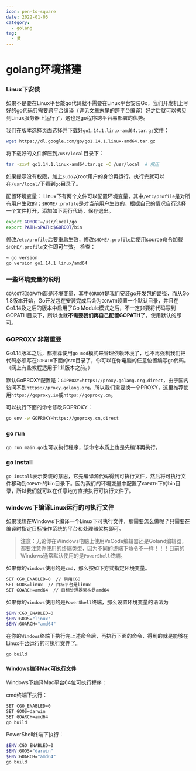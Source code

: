 ```yaml
---
icon: pen-to-square
date: 2022-01-05
category:
  - golang
tag:
  - 黄
---
```

# golang环境搭建

### Linux下安装

如果不是要在Linux平台敲go代码就不需要在Linux平台安装Go，我们开发机上写好的go代码只需要跨平台编译（详见文章末尾的跨平台编译）好之后就可以拷贝到Linux服务器上运行了，这也是go程序跨平台易部署的优势。

我们在版本选择页面选择并下载好`go1.14.1.linux-amd64.tar.gz`文件：

```bash
wget https://dl.google.com/go/go1.14.1.linux-amd64.tar.gz
```

将下载好的文件解压到`/usr/local`目录下：

```bash
tar -zxvf go1.14.1.linux-amd64.tar.gz -C /usr/local  # 解压
```

如果提示没有权限，加上`sudo`以root用户的身份再运行。执行完就可以在`/usr/local/`下看到`go`目录了。

配置环境变量： Linux下有两个文件可以配置环境变量，其中`/etc/profile`是对所有用户生效的；`$HOME/.profile`是对当前用户生效的，根据自己的情况自行选择一个文件打开，添加如下两行代码，保存退出。

```bash
export GOROOT=/usr/local/go
export PATH=$PATH:$GOROOT/bin
```

修改`/etc/profile`后要重启生效，修改`$HOME/.profile`后使用source命令加载`$HOME/.profile`文件即可生效。 检查：

```bash
~ go version
go version go1.14.1 linux/amd64
```



### 一些环境变量的说明

`GOROOT`和`GOPATH`都是环境变量，其中`GOROOT`是我们安装go开发包的路径，而从Go 1.8版本开始，Go开发包在安装完成后会为`GOPATH`设置一个默认目录，并且在Go1.14及之后的版本中启用了Go Module模式之后，不一定非要将代码写到GOPATH目录下，所以也就**不需要我们再自己配置GOPATH**了，使用默认的即可。

### GOPROXY 非常重要

Go1.14版本之后，都推荐使用`go mod`模式来管理依赖环境了，也不再强制我们把代码必须写在`GOPATH`下面的src目录了，你可以在你电脑的任意位置编写go代码。（网上有些教程适用于1.11版本之前。）

默认GoPROXY配置是：`GOPROXY=https://proxy.golang.org,direct`，由于国内访问不到`https://proxy.golang.org`，所以我们需要换一个PROXY，这里推荐使用`https://goproxy.io`或`https://goproxy.cn`。

可以执行下面的命令修改GOPROXY：

```bash
go env -w GOPROXY=https://goproxy.cn,direct
```

### go run

`go run main.go`也可以执行程序，该命令本质上也是先编译再执行。

### go install

`go install`表示安装的意思，它先编译源代码得到可执行文件，然后将可执行文件移动到`GOPATH`的bin目录下。因为我们的环境变量中配置了`GOPATH`下的bin目录，所以我们就可以在任意地方直接执行可执行文件了。



### windows下编译Linux运行的可执行文件

如果我想在Windows下编译一个Linux下可执行文件，那需要怎么做呢？只需要在编译时指定目标操作系统的平台和处理器架构即可。

> 注意：无论你在Windows电脑上使用VsCode编辑器还是Goland编辑器，都要注意你使用的终端类型，因为不同的终端下命令不一样！！！目前的Windows通常默认使用的是`PowerShell`终端。

如果你的`Windows`使用的是`cmd`，那么按如下方式指定环境变量。

```bash
SET CGO_ENABLED=0  // 禁用CGO
SET GOOS=linux  // 目标平台是linux
SET GOARCH=amd64  // 目标处理器架构是amd64
```

如果你的`Windows`使用的是`PowerShell`终端，那么设置环境变量的语法为

```bash
$ENV:CGO_ENABLED=0
$ENV:GOOS="linux"
$ENV:GOARCH="amd64"
```

在你的`Windows`终端下执行完上述命令后，再执行下面的命令，得到的就是能够在Linux平台运行的可执行文件了。

```bash
go build
```

#### Windows编译Mac可执行文件

Windows下编译Mac平台64位可执行程序：

cmd终端下执行：

```bash
SET CGO_ENABLED=0
SET GOOS=darwin
SET GOARCH=amd64
go build
```

PowerShell终端下执行：

```bash
$ENV:CGO_ENABLED=0
$ENV:GOOS="darwin"
$ENV:GOARCH="amd64"
go build
```